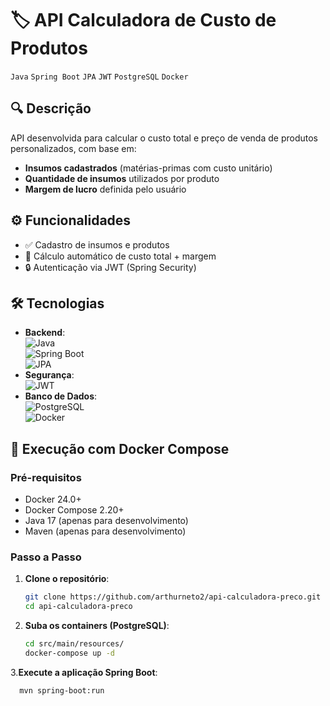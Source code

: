 # 🏷️ API Calculadora de Custo de Produtos  
`Java` `Spring Boot` `JPA` `JWT` `PostgreSQL` `Docker`

## 🔍 Descrição  
API desenvolvida para calcular o custo total e preço de venda de produtos personalizados, com base em:  
- **Insumos cadastrados** (matérias-primas com custo unitário)  
- **Quantidade de insumos** utilizados por produto  
- **Margem de lucro** definida pelo usuário

## ⚙️ Funcionalidades  
- ✅ Cadastro de insumos e produtos  
- 🔢 Cálculo automático de custo total + margem  
- 🔒 Autenticação via JWT (Spring Security)  

## 🛠️ Tecnologias  
- **Backend**:  
  ![Java](https://img.shields.io/badge/Java-17%2B-%23ED8B00?logo=openjdk)  
  ![Spring Boot](https://img.shields.io/badge/Spring_Boot-3.1%2B-%236DB33F?logo=spring)  
  ![JPA](https://img.shields.io/badge/JPA-Hibernate-%2300A98F?logo=hibernate)  
- **Segurança**:  
  ![JWT](https://img.shields.io/badge/JWT-Auth0-%23000000?logo=jsonwebtokens)  
- **Banco de Dados**:  
  ![PostgreSQL](https://img.shields.io/badge/PostgreSQL-15%2B-%234479A1?logo=postgresql)  
  ![Docker](https://img.shields.io/badge/Docker-24.0%2B-%232496ED?logo=docker)  

## 🚀 Execução com Docker Compose

### Pré-requisitos
- Docker 24.0+
- Docker Compose 2.20+
- Java 17 (apenas para desenvolvimento)
- Maven (apenas para desenvolvimento)

### Passo a Passo

1. **Clone o repositório**:
   ```bash
   git clone https://github.com/arthurneto2/api-calculadora-preco.git
   cd api-calculadora-preco
2. **Suba os containers (PostgreSQL)**:
    ```bash
    cd src/main/resources/
    docker-compose up -d
3.**Execute a aplicação Spring Boot**:
  ```bash
    mvn spring-boot:run
